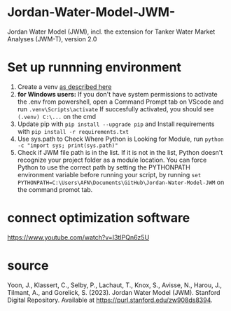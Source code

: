 # Jordan-Water-Model-JWM-
Jordan Water Model (JWM), incl. the extension for Tanker Water Market Analyses (JWM-T), version 2.0

# Set up runnning environment
1. Create a venv [as described here](https://medium.com/@dipan.saha/managing-git-repositories-with-vscode-setting-up-a-virtual-environment-62980b9e8106)
4. **for Windows users:** If you don't have system permissions to activate the .env from powershell, open a Command Prompt tab on VScode and run ```.venv\Scripts\activate```
If succesfully activated, you should see ```(.venv) C:\...``` on the cmd
5. Update pip with ```pip install --upgrade pip``` and Install requirements with ```pip install -r requirements.txt```
6. Use sys.path to Check Where Python is Looking for Module, run ```python -c "import sys; print(sys.path)"```
7. Check if JWM file path is in the list. If it is not in the list, Python doesn't recognize your project folder as a module location. You can force Python to use the correct path by setting the PYTHONPATH environment variable before running your script, by running ```set PYTHONPATH=C:\Users\AFN\Documents\GitHub\Jordan-Water-Model-JWM``` on the command promot tab.

# connect optimization software
https://www.youtube.com/watch?v=I3tIPQn6z5U

# source
Yoon, J., Klassert, C., Selby, P., Lachaut, T., Knox, S., Avisse, N., Harou, J., Tilmant, A., and Gorelick, S. (2023). Jordan Water Model (JWM). Stanford Digital Repository. Available at https://purl.stanford.edu/zw908ds8394.
